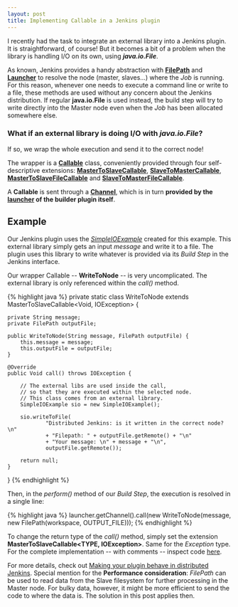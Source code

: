 ```yaml
---
layout: post
title: Implementing Callable in a Jenkins plugin
---
```


I recently had the task to integrate an external library into a Jenkins plugin. It is straightforward, of course! But it becomes a bit of a problem when the library is handling I/O on its own, using ***java.io.File***.

As known, Jenkins provides a handy abstraction with **[FilePath](http://javadoc.jenkins-ci.org/?hudson/FilePath.html)** and **[Launcher](http://javadoc.jenkins-ci.org/?hudson/Launcher.html)** to resolve the node (master, slaves...) where the *Job* is running. For this reason, whenever one needs to execute a command line or write to a file, these methods are used without any concern about the Jenkins distribution.
If regular **java.io.File** is used instead, the build step will try to write directly into the Master node even when the *Job* has been allocated somewhere else.

### What if an external library is doing I/O with ***java.io.File***?

If so, we wrap the whole execution and send it to the correct node!

The wrapper is a **[Callable](http://javadoc.jenkins-ci.org/hudson/remoting/Callable.html)** class, conveniently provided through four self-descriptive extensions: **[MasterToSlaveCallable](http://javadoc.jenkins-ci.org/jenkins/security/MasterToSlaveCallable.html)**, **[SlaveToMasterCallable](http://javadoc.jenkins-ci.org/jenkins/security/SlaveToMasterCallable.html)**, **[MasterToSlaveFileCallable](http://javadoc.jenkins-ci.org/jenkins/MasterToSlaveFileCallable.html)** and **[SlaveToMasterFileCallable](http://javadoc.jenkins-ci.org/jenkins/SlaveToMasterFileCallable.html)**.

A **Callable** is sent through a **[Channel](http://javadoc.jenkins-ci.org/hudson/remoting/Channel.html)**, which is in turn **provided by the [launcher](http://javadoc.jenkins-ci.org/hudson/Launcher.html) of the builder plugin itself**.

## Example

Our Jenkins plugin uses the *[SimpleIOExample](https://github.com/rafaelrezend/jenkins-callable-example/tree/master/SimpleIOExample)* created for this example. This external library simply gets an input *message* and write it to a file.
The plugin uses this library to write whatever is provided via its *Build Step* in the Jenkins interface.

Our wrapper Callable -- **WriteToNode** -- is very uncomplicated.
The external library is only referenced within the *call()* method.

{% highlight java %}
private static class WriteToNode extends MasterToSlaveCallable<Void, IOException> {
	
	private String message;
	private FilePath outputFile;

	public WriteToNode(String message, FilePath outputFile) {
		this.message = message;
		this.outputFile = outputFile;
	}

	@Override
	public Void call() throws IOException {

		// The external libs are used inside the call,
		// so that they are executed within the selected node.
		// This class comes from an external library.
		SimpleIOExample sio = new SimpleIOExample();
		
		sio.writeToFile(
				"Distributed Jenkins: is it written in the correct node?\n"
				+ "Filepath: " + outputFile.getRemote() + "\n"
				+ "Your message: \n" + message + "\n",
				outputFile.getRemote());

		return null;
	}
}
{% endhighlight %}


Then, in the *perform()* method of our *Build Step*, the execution is resolved in a single line:

{% highlight java %}
launcher.getChannel().call(new WriteToNode(message, new FilePath(workspace, OUTPUT_FILE)));
{% endhighlight %}

To change the return type of the *call()* method, simply set the extension **MasterToSlaveCallable<TYPE, IOException>**.
Same for the *Exception* type.
For the complete implementation -- with comments -- inspect code [here](https://github.com/rafaelrezend/jenkins-callable-example/blob/master/jenkins-io-example/src/main/java/org/jenkinsci/plugins/jenkinsioexample/CallableIOBuilder.java).

For more details, check out [Making your plugin behave in distributed Jenkins](https://wiki.jenkins-ci.org/display/JENKINS/Making+your+plugin+behave+in+distributed+Jenkins).
Special mention for the **Performance consideration**: *FilePath* can be used to read data from the Slave filesystem for further processing in the Master node.
For bulky data, however, it might be more efficient to send the code to where the data is.
The solution in this post applies then.
